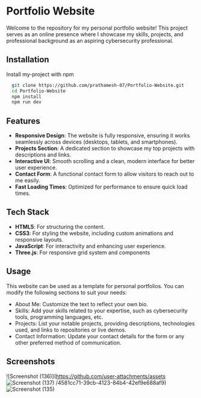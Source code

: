 
# Portfolio Website

Welcome to the repository for my personal portfolio website! This project serves as an online presence where I showcase my skills, projects, and professional background as an aspiring cybersecurity professional.


## Installation

Install my-project with npm

```bash
  git clone https://github.com/prathamesh-07/Portfolio-Website.git
  cd Portfolio-Website
  npm install
  npm run dev
```
    
## Features

- **Responsive Design**: The website is fully responsive, ensuring it works seamlessly across devices (desktops, tablets, and smartphones).
- **Projects Section**: A dedicated section to showcase my top projects with descriptions and links.
- **Interactive UI**: Smooth scrolling and a clean, modern interface for better user experience.
- **Contact Form**: A functional contact form to allow visitors to reach out to me easily.
- **Fast Loading Times**: Optimized for performance to ensure quick load times.



## Tech Stack

- **HTML5**: For structuring the content.
- **CSS3**: For styling the website, including custom animations and responsive layouts.
- **JavaScript**: For interactivity and enhancing user experience.
- **Three.js**: For responsive grid system and components


## Usage

This website can be used as a template for personal portfolios. You can modify the following sections to suit your needs:

- About Me: Customize the text to reflect your own bio.
- Skills: Add your skills related to your expertise, such as cybersecurity tools, programming languages, etc.
- Projects: List your notable projects, providing descriptions, technologies used, and links to repositories or live demos.
- Contact Information: Update your contact details for the form or any other preferred method of communication.


## Screenshots
![Screenshot (136)](https://github.com/user-attachments/assets
![Screenshot (137)](https://github.com/user-attachments/assets/1cca5569-cc5d-4118-97bd-0c38a6154533)
/4581cc71-39cb-4123-84b4-42ef9e688af9)
![Screenshot (135)](https://github.com/user-attachments/assets/337b4115-5dde-43f3-89d8-339f2071d784)


